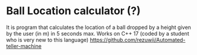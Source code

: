 # Ball Location calculator (?)
It is program that calculates the location of a ball dropped by a height given by the user (in m) in 5 seconds max. 
Works on C++ 17 (coded by a student who is very new to this language)
https://github.com/rezuwii/Automated-teller-machine
